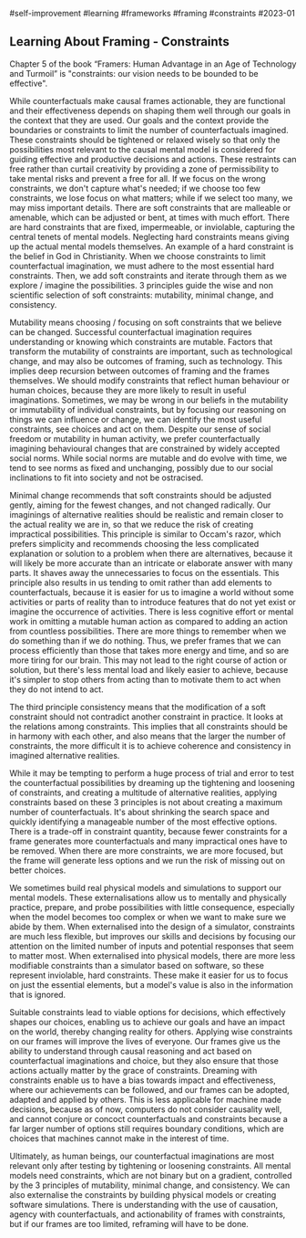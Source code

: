 #self-improvement 
#learning 
#frameworks 
#framing 
#constraints
#2023-01

## Learning About Framing - Constraints

Chapter 5 of the book “Framers: Human Advantage in an Age of Technology and Turmoil” is "constraints: our vision needs to be bounded to be effective".  

While counterfactuals make causal frames actionable, they are functional and their effectiveness depends on shaping them well through our goals in the context that they are used.  Our goals and the context provide the boundaries or constraints to limit the number of counterfactuals imagined.  These constraints should be tightened or relaxed wisely so that only the possibilities most relevant to the causal mental model is considered for guiding effective and productive decisions and actions.  These restraints can free rather than curtail creativity by providing a zone of permissibility to take mental risks and prevent a free for all.  If we focus on the wrong constraints, we don't capture what's needed; if we choose too few constraints, we lose focus on what matters; while if we select too many, we may miss important details.  There are soft constraints that are malleable or amenable, which can be adjusted or bent, at times with much effort.  There are hard constraints that are fixed, impermeable, or inviolable, capturing the central tenets of mental models.  Neglecting hard constraints means giving up the actual mental models themselves.  An example of a hard constraint is the belief in God in Christianity.  When we choose constraints to limit counterfactual imagination, we must adhere to the most essential hard constraints.  Then, we add soft constraints and iterate through them as we explore / imagine the possibilities.  3 principles guide the wise and non scientific selection of soft constraints: mutability, minimal change, and consistency.  

Mutability means choosing / focusing on soft constraints that we believe can be changed.  Successful counterfactual imagination requires understanding or knowing which constraints are mutable.  Factors that transform the mutability of constraints are important, such as technological change, and may also be outcomes of framing, such as technology.  This implies deep recursion between outcomes of framing and the frames themselves.  We should modify constraints that reflect human behaviour or human choices, because they are more likely to result in useful imaginations.  Sometimes, we may be wrong in our beliefs in the mutability or immutability of individual constraints, but by focusing our reasoning on things we can influence or change, we can identify the most useful constraints, see choices and act on them.  Despite our sense of social freedom or mutability in human activity, we prefer counterfactually imagining behavioural changes that are constrained by widely accepted social norms.  While social norms are mutable and do evolve with time, we tend to see norms as fixed and unchanging, possibly due to our social inclinations to fit into society and not be ostracised.  

Minimal change recommends that soft constraints should be adjusted gently, aiming for the fewest changes, and not changed radically.  Our imaginings of alternative realities should be realistic and remain closer to the actual reality we are in, so that we reduce the risk of creating impractical possibilities.  This principle is similar to Occam's razor, which prefers simplicity and recommends choosing the less complicated explanation or solution to a problem when there are alternatives, because it will likely be more accurate than an intricate or elaborate answer with many parts.  It shaves away the unnecessaries to focus on the essentials.  This principle also results in us tending to omit rather than add elements to counterfactuals, because it is easier for us to imagine a world without some activities or parts of reality than to introduce features that do not yet exist or imagine the occurrence of activities.  There is less cognitive effort or mental work in omitting a mutable human action as compared to adding an action from countless possibilities.  There are more things to remember when we do something than if we do nothing.  Thus, we prefer frames that we can process efficiently than those that takes more energy and time, and so are more tiring for our brain.  This may not lead to the right course of action or solution, but there's less mental load and likely easier to achieve, because it's simpler to stop others from acting than to motivate them to act when they do not intend to act.  

The third principle consistency means that the modification of a soft constraint should not contradict another constraint in practice.  It looks at the relations among constraints.  This implies that all constraints should be in harmony with each other, and also means that the larger the number of constraints, the more difficult it is to achieve coherence and consistency in imagined alternative realities.  

While it may be tempting to perform a huge process of trial and error to test the counterfactual possibilities by dreaming up the tightening and loosening of constraints, and creating a multitude of alternative realities, applying constraints based on these 3 principles is not about creating a maximum number of counterfactuals.  It's about shrinking the search space and quickly identifying a manageable number of the most effective options.  There is a trade-off in constraint quantity, because fewer constraints for a frame generates more counterfactuals and many impractical ones have to be removed.  When there are more constraints, we are more focused, but the frame will generate less options and we run the risk of missing out on better choices.  

We sometimes build real physical models and simulations to support our mental models.  These externalisations allow us to mentally and physically practice, prepare, and probe possibilities with little consequence, especially when the model becomes too complex or when we want to make sure we abide by them.  When externalised into the design of a simulator, constraints are much less flexible, but improves our skills and decisions by focusing our attention on the limited number of inputs and potential responses that seem to matter most.  When externalised into physical models, there are more less modifiable constraints than a simulator based on software, so these represent inviolable, hard constraints.  These make it easier for us to focus on just the essential elements, but a model's value is also in the information that is ignored.  

Suitable constraints lead to viable options for decisions, which effectively shapes our choices, enabling us to achieve our goals and have an impact on the world, thereby changing reality for others.  Applying wise constraints on our frames will improve the lives of everyone.  Our frames give us the ability to understand through causal reasoning and act based on counterfactual imaginations and choice, but they also ensure that those actions actually matter by the grace of constraints.  Dreaming with constraints enable us to have a bias towards impact and effectiveness, where our achievements can be followed, and our frames can be adopted, adapted and applied by others.  This is less applicable for machine made decisions, because as of now, computers do not consider causality well, and cannot conjure or concoct counterfactuals and constraints because a far larger number of options still requires boundary conditions, which are choices that machines cannot make in the interest of time.  

Ultimately, as human beings, our counterfactual imaginations are most relevant only after testing by tightening or loosening constraints.  All mental models need constraints, which are not binary but on a gradient, controlled by the 3 principles of mutability, minimal change, and consistency.  We can also externalise the constraints by building physical models or creating software simulations.  There is understanding with the use of causation, agency with counterfactuals, and actionability of frames with constraints, but if our frames are too limited, reframing will have to be done.  
